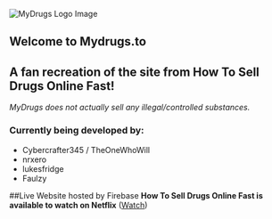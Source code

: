 ![MyDrugs Logo Image](https://raw.githubusercontent.com/TheOneWhoWill/Mydrugs/Old-Version/src/logos/White%20Logo.png)
## Welcome to Mydrugs.to
## **A fan recreation of the site from How To Sell Drugs Online Fast!**
*MyDrugs does not actually sell any illegal/controlled substances.*

### Currently being developed by:
* Cybercrafter345 / TheOneWhoWill
* nrxero
* lukesfridge
* Faulzy

##Live Website hosted by Firebase
**How To Sell Drugs Online Fast is available to watch on Netflix** ([Watch](https://www.netflix.com/title/80218448))
